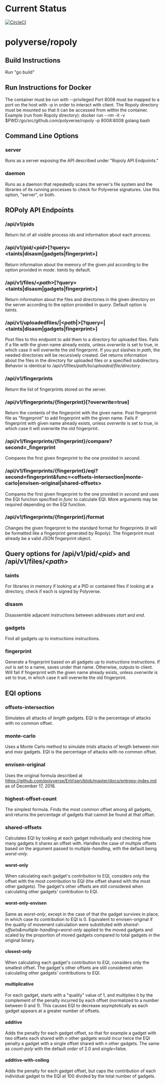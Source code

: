 # Current Status

[![CircleCI](https://circleci.com/gh/polyverse/ropoly.svg?style=svg)](https://circleci.com/gh/polyverse/ropoly)

# polyverse/ropoly

## Build Instructions
Run "go build"

## Run Instructions for Docker
The container must be run with --privileged
Port 8008 must be mapped to a port on the host with -p in order to interact with client.
The Ropoly directory must be mounted so that it can be accessed from within the container.
Example (run from Ropoly directory): docker run --rm -it -v $PWD:/go/src/github.com/polyverse/ropoly -p 8008:8008 golang bash

## Command Line Options

### server
Runs as a server exposing the API described under "Ropoly API Endpoints."

### daemon
Runs as a daemon that repeatedly scans the server's file system and the libraries of its running processes to check for Polyverse signatures. Use this option, "server", or both.

## ROPoly API Endpoints

### /api/v1/pids
Return list of all visible process ids and information about each process.

### /api/v1/pid/\<_pid_\>[?query=\<taints|disasm|gadgets|fingerprint>]
Return information about the memory of the given _pid_ according to the option provided in _mode_. _taints_ by default.

### /api/v1/files/\<_path_\>[?query=\<taints|disasm|gadgets|fingerprint>]
Return information about the files and directories in the given directory on the server according to the option provided in _query_. Default option is _taints_.

### /api/v1/uploadedfiles/|<_path_|>[?query=|<taints|disasm|gadgets|fingerprint>]
Post files to this endpoint to add them to a directory for uploaded files. Fails if a file with the given name already exists, unless _overwrite_ is set to true, in which case it will overwrite the old fingerprint. If you put slashes in _path_, the needed directories will be recursively created.
Get returns information about the files in the directory for uploaded files or a specified subdirectory. Behavior is identical to /api/v1/files/_path/to/uploaded/file/directory_.

### /api/v1/fingerprints
Return the list of fingerprints stored on the server.

### /api/v1/fingerprints/{fingerprint}[?overwrite=true]
Return the contents of the fingerprint with the given name.
Post fingerprint file as "fingerprint" to add fingerprint with the given name. Fails if fingerprint with given name already exists, unless _overwrite_ is set to true, in which case it will overwrite the old fingerprint.

### /api/v1/fingerprints/{fingerprint}/compare?second=_fingerprint
Compares the first given fingerprint to the one provided in _second_.

### /api/v1/fingerprints/{fingerprint}/eqi?second=fingerprint&func=<offsets-intersection|monte-carlo|envisen-original|shared-offsets>
Compares the first given fingerprint to the one provided in _second_ and uses the EQI function specified in _func_ to calculate EQI. More arguments may be required depending on the EQI function.

### /api/v1/fingerprints/{fingerprint}/format
Changes the given fingerprint to the standard format for fingerprints (it will be formatted like a fingerprint generated by Ropoly). The fingerprint must already be a valid JSON fingerprint object.

## Query options for /api/v1/pid/<_pid_> and /api/v1/files/<_path_>

### taints
For libraries in memory if looking at a PID or contained files if looking at a directory, check if each is signed by Polyverse.

### disasm
Disassemble adjacent instructions between addresses _start_ and _end_.

### gadgets
Find all gadgets up to _instructions_ instructions.

### fingerprint
Generate a fingerprint based on all gadgets up to _instructions_ instructions. If _out_ is set to a name, saves under that name. Otherwise, outputs to client. Will fail if fingerprint with the given name already exists, unless _overwrite_ is set to true, in which case it will overwrite the old fingerprint.

## EQI options

### offsets-intersection
Simulates all attacks of _length_ gadgets. EQI is the percentage of attacks with no common offset.

### monte-carlo
Uses a Monte Carlo method to simulate _trials_ attacks of length between _min_ and _max_ gadgets. EQI is the percentage of attacks with no common offset.

### envisen-original
Uses the original formula described at https://github.com/polyverse/EnVisen/blob/master/docs/entropy-index.md as of December 17, 2018.

### highest-offset-count
The simplest formula. Finds the most common offset among all gadgets, and returns the percentage of gadgets that cannot be found at that offset.

### shared-offsets
Calculates EQI by looking at each gadget individually and checking how many gadgets it shares an offset with. Handles the case of multiple offsets based on the argument passed to _multiple-handling_, with the default being _worst-only_.

#### worst-only
When calculating each gadget's contribution to EQI, considers only the offset with the most contribution to EQI (the offset shared with the most other gadgets). The gadget's other offsets are still considered when calculating other gadgets' contribution to EQI.

#### worst-only-envisen
Same as _worst-only_, except in the case of that the gadget survives in place, in which case its contribution to EQI is 0. Equivalent to envisen-original if the quality of movement calculation were substituted with _shared-offsets&multiple-handling=worst-only_ applied to the moved gadgets and scaled by the proportion of moved gadgets compared to total gadgets in the original binary.

#### closest-only
When calculating each gadget's contribution to EQI, considers only the smallest offset. The gadget's other offsets are still considered when calculating other gadgets' contributions to EQI.

#### multiplicative
For each gadget, starts with a "quality" value of 1, and multiplies it by the complement of the penalty incurred by each offset (normalized to a number between 0 and 1). This causes EQI to decrease asymptotically as each gadget appears at a greater number of offsets.

#### additive
Adds the penalty for each gadget offset, so that for example a gadget with two offsets each shared with _n_ other gadgets would incur twice the EQI penalty a gadget with a single offset shared with _n_ other gadgets. The same as _count-poly_ with the default _order_ of 2.0 and _single_=false.

#### additive-with-ceiling
Adds the penalty for each gadget offset, but caps the contribution of each individual gadget to the EQI at 100 divided by the total number of gadgets. 